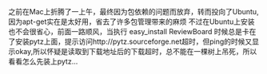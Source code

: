 之前在Mac上折腾了一上午，最终因为包依赖的问题而放弃，转而投向了Ubuntu,因为apt-get实在是太好用，省去了许多包管理带来的麻烦
不过在Ubuntu上安装也不会很省心，前面一路顺风，当执行	easy_install ReviewBoard 时候总是卡在了安装pytz上面，提示访问http://pytz.sourceforge.net超时，但ping的时候又显示okay,所以怀疑是读取到下载地址后的下载超时，总不能在一棵树上吊死，所以看看怎么先装上pytz...
